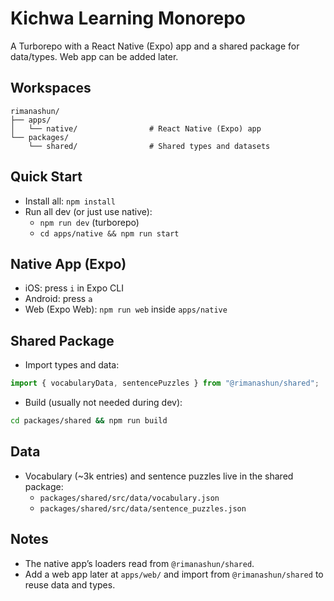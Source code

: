 # Kichwa Learning Monorepo

A Turborepo with a React Native (Expo) app and a shared package for data/types. Web app can be added later.

## Workspaces

```
rimanashun/
├── apps/
│   └── native/                # React Native (Expo) app
└── packages/
    └── shared/                # Shared types and datasets
```

## Quick Start

- Install all: `npm install`
- Run all dev (or just use native):
  - `npm run dev` (turborepo)
  - `cd apps/native && npm run start`

## Native App (Expo)

- iOS: press `i` in Expo CLI
- Android: press `a`
- Web (Expo Web): `npm run web` inside `apps/native`

## Shared Package

- Import types and data:

```ts
import { vocabularyData, sentencePuzzles } from "@rimanashun/shared";
```

- Build (usually not needed during dev):

```bash
cd packages/shared && npm run build
```

## Data

- Vocabulary (~3k entries) and sentence puzzles live in the shared package:
  - `packages/shared/src/data/vocabulary.json`
  - `packages/shared/src/data/sentence_puzzles.json`

## Notes

- The native app’s loaders read from `@rimanashun/shared`.
- Add a web app later at `apps/web/` and import from `@rimanashun/shared` to reuse data and types.
